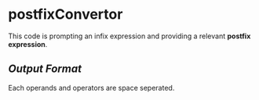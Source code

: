 # postfixConvertor
This code is prompting an infix expression and providing a relevant **postfix expression**.

## *Output Format*
Each operands and operators are space seperated.
